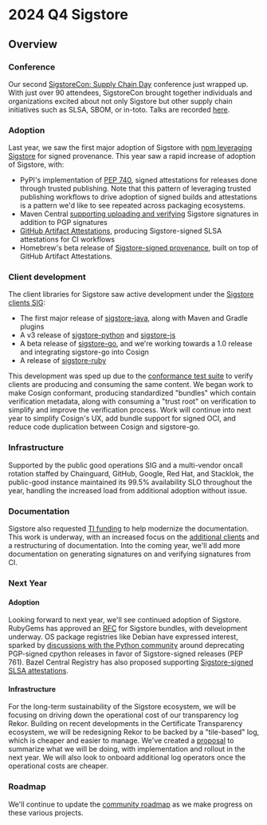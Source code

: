 # 2024 Q4 Sigstore

## Overview

### Conference

Our second [SigstoreCon: Supply Chain Day](https://events.linuxfoundation.org/sigstorecon-supply-chain-day/) conference just wrapped up. With just over 90 attendees, SigstoreCon brought together individuals and organizations excited about not only Sigstore but other supply chain initiatives such as SLSA, SBOM, or in-toto. Talks are recorded [here](https://www.youtube.com/playlist?list=PLM6mY5TOhY1E02_fQWqfQk_gMRHHtX0q6).

### Adoption

Last year, we saw the first major adoption of Sigstore with [npm leveraging Sigstore](https://blog.sigstore.dev/npm-provenance-ga/) for signed provenance. This year saw a rapid increase of adoption of Sigstore, with:

* PyPI's implementation of [PEP 740](https://peps.python.org/pep-0740/), signed attestations for releases done through trusted publishing. Note that this pattern of leveraging trusted publishing workflows to drive adoption of signed builds and attestations is a pattern we'd like to see repeated across packaging ecosystems.
* Maven Central [supporting uploading and verifying](https://blog.sigstore.dev/announcing-sigstore-java-1-0/) Sigstore signatures in addition to PGP signatures
* [GitHub Artifact Attestations](https://docs.github.com/en/actions/security-for-github-actions/using-artifact-attestations/using-artifact-attestations-to-establish-provenance-for-builds), producing Sigstore-signed SLSA attestations for CI workflows
* Homebrew's beta release of [Sigstore-signed provenance](https://blog.sigstore.dev/homebrew-build-provenance/), built on top of GitHub Artifact Attestations.

### Client development

The client libraries for Sigstore saw active development under the [Sigstore clients SIG](https://github.com/sigstore/sig-clients):

* The first major release of [sigstore-java](https://github.com/sigstore/sigstore-java), along with Maven and Gradle plugins
* A v3 release of [sigstore-python](https://github.com/sigstore/sigstore-python) and [sigstore-js](https://github.com/sigstore/sigstore-js)
* A beta release of [sigstore-go](https://github.com/sigstore/sigstore-go), and we're working towards a 1.0 release and integrating sigstore-go into Cosign
* A release of [sigstore-ruby](https://github.com/sigstore/sigstore-ruby)

This development was sped up due to the [conformance test suite](https://github.com/sigstore/sigstore-conformance) to verify clients are producing and consuming the same content. We began work to make Cosign conformant, producing standardized "bundles" which contain verification metadata, along with consuming a "trust root" on verification to simplify and improve the verification process. Work will continue into next year to simplify Cosign's UX, add bundle support for signed OCI, and reduce code duplication between Cosign and sigstore-go.

### Infrastructure

Supported by the public good operations SIG and a multi-vendor oncall rotation staffed by Chainguard, GitHub, Google, Red Hat, and Stacklok, the public-good instance maintained its 99.5% availability SLO throughout the year, handling the increased load from additional adoption without issue.

### Documentation

Sigstore also requested [TI funding](https://github.com/ossf/tac/issues/339) to help modernize the documentation. This work is underway, with an increased focus on the [additional clients](https://docs.sigstore.dev/language_clients/language_client_overview/) and a restructuring of documentation. Into the coming year, we'll add more documentation on generating signatures on and verifying signatures from CI.

### Next Year

#### Adoption

Looking forward to next year, we'll see continued adoption of Sigstore. RubyGems has approved an [RFC](https://github.com/rubygems/rfcs/pull/57) for Sigstore bundles, with development underway. OS package registries like Debian have expressed interest, sparked by [discussions with the Python community](https://discuss.python.org/t/pep-761-deprecating-pgp-signatures-for-cpython-artifacts/67180) around deprecating PGP-signed cpython releases in favor of Sigstore-signed releases (PEP 761). Bazel Central Registry has also proposed supporting [Sigstore-signed SLSA attestations](https://github.com/bazelbuild/bazel-central-registry/discussions/2721).

#### Infrastructure

For the long-term sustainability of the Sigstore ecosystem, we will be focusing on driving down the operational cost of our transparency log Rekor. Building on recent developments in the Certificate Transparency ecosystem, we will be redesigning Rekor to be backed by a "tile-based" log, which is cheaper and easier to manage. We've created a [proposal](https://docs.google.com/document/d/1Mi9OhzrucIyt-UCLk_FxO2_xSQZW9ow9U3Lv0ZB_PpM/edit?resourcekey=0-4rPbZPyCS7QDj26Hk0UyvA&tab=t.0#heading=h.bjitqo6lwsmn) to summarize what we will be doing, with implementation and rollout in the next year. We will also look to onboard additional log operators once the operational costs are cheaper.

### Roadmap

We'll continue to update the [community roadmap](https://github.com/sigstore/community/blob/main/ROADMAP.md) as we make progress on these various projects.
